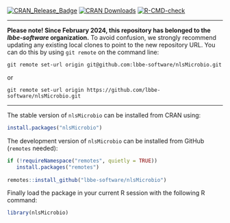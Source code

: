 [![CRAN_Release_Badge](https://www.r-pkg.org/badges/version-ago/nlsMicrobio)](https://cran.r-project.org/package=nlsMicrobio)
[![CRAN Downloads](https://cranlogs.r-pkg.org/badges/nlsMicrobio)](https://cran.r-project.org/package=nlsMicrobio)
[![R-CMD-check](https://github.com/lbbe-software/nlsMicrobio/workflows/R-CMD-check/badge.svg)](https://github.com/lbbe-software/nlsMicrobio/actions)

---------------------------

**Please note! Since February 2024, this repository has belonged to the *lbbe-software* organization.**
To avoid confusion, we strongly recommend updating any existing local clones to point to the new 
repository URL. You can do this by using `git remote` on the command line:

`git remote set-url origin git@github.com:lbbe-software/nlsMicrobio.git`

or 

`git remote set-url origin https://github.com/lbbe-software/nlsMicrobio.git`

---------------------------

The stable version of `nlsMicrobio` can be installed from CRAN using:
```r
install.packages("nlsMicrobio")
```

The development version of `nlsMicrobio` can be installed from GitHub (`remotes` needed):
```r
if (!requireNamespace("remotes", quietly = TRUE))
   install.packages("remotes")
   
remotes::install_github("lbbe-software/nlsMicrobio")
``` 

Finally load the package in your current R session with the following R command:
```r
library(nlsMicrobio)
```
